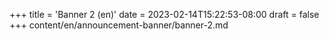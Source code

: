 +++
title = 'Banner 2 (en)'
date = 2023-02-14T15:22:53-08:00
draft = false
+++
content/en/announcement-banner/banner-2.md
